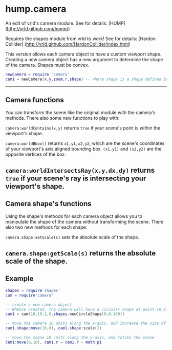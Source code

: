 hump.camera
===========

An edit of vrld's camera module. See for details: [HUMP] (http://vrld.github.com/hump/)

Requires the shapes module from vrld to work! See for details: [Hardon Collider] (http://vrld.github.com/HardonCollider/index.html)

This version allows each camera object to have a custom viewport shape. Creating a new camera object has a new argument to determine the shape of the camera. Shapes must be convex.

````lua
newCamera = require 'camera'
cam1 = newCamera(x,y,zoom,r,shape) -- where shape is a shape defined by the shapes module
````
-------------------
## Camera functions

You can transform the scene like the original module with the camera's methods. There also some new functions to play with:

`camera:worldContains(x,y)` returns `true` if your scene's point is within the viewport's shape.

`camera:worldBbox()` returns `x1,y1,x2,y2`, which are the scene's coordinates of your viewport's axis aligned bounding box. `(x1,y1)` and `(x2,y2)` are the opposite vertices of the box.

`camera:worldIntersectsRay(x,y,dx,dy)` returns `true` if your scene's ray is intersecting your viewport's shape.
-------------------
## Camera shape's functions

Using the shape's methods for each camera object allows you to manipulate the shape of the camera without transforming the scene. There also two new methods for each shape:

`camera.shape:setScale(s)` sets the absolute scale of the shape.

`camera.shape:getScale(s)` returns the absolute scale of the shape.
-------------------
## Example

````lua
shapes = require'shapes'
cam = require'camera'

-- create a new camera object
-- Whence created, the camera will have a circular shape at point (0,0) with radius = 100. The camera will also center on point (10,10) in the scene. 
cam1 = cam(10,10,1,0,shapes.newCircleShape(0,0,100))

-- move the camera 10 units along the x-axis, and increase the size of the shape
cam1.shape:move(10,0), cam1.shape:scale(2)

-- move the scene 10 units along the y-axis, and rotate the scene
cam1:move(0,10), cam1.r = cam1.r + math.pi
````